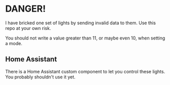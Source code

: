 # DANGER!

I have bricked one set of lights by sending invalid data to them.  Use this repo at your own risk.

You should not write a value greater than 11, or maybe even 10, when setting a mode.

## Home Assistant

There is a Home Assistant custom component to let you control these lights.  You probably shouldn't use it yet.

